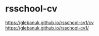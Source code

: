 # rsschool-cv

<https://glebanuk.github.io/rsschool-cv1/cv>
<https://glebanuk.github.io/rsschool-cv1/>
